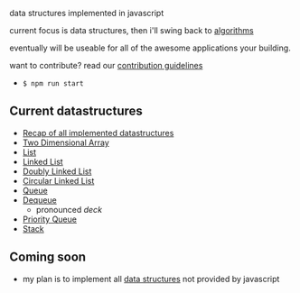 data structures implemented in javascript

current focus is data structures, then i'll swing back to [algorithms](https://github.com/noahehall/algorithms)

eventually will be useable for all of the awesome applications your building.

want to contribute? read our [contribution guidelines](https://github.com/noahehall/datastructures/blob/master/CONTRIBUTING.md)

- `$ npm run start`

## Current datastructures
  - [Recap of all implemented datastructures](https://github.com/noahehall/theBookOfNoah/blob/master/_datastructures.md)
  - [Two Dimensional Array](http://www-ee.eng.hawaii.edu/~tep/EE160/Notes/Array/2darray.html)
  - [List](https://en.wikipedia.org/wiki/List_(abstract_data_type))
  - [Linked List](https://en.wikipedia.org/wiki/Linked_list)
  - [Doubly Linked List](https://en.wikipedia.org/wiki/Doubly_linked_list)
  - [Circular Linked List](https://en.wikipedia.org/wiki/Linked_list#Circular_Linked_list)
  - [Queue](https://en.wikipedia.org/wiki/Queue_(abstract_data_type))
  - [Dequeue](https://en.wikipedia.org/wiki/Double-ended_queue)
    + pronounced *deck*
  - [Priority Queue](https://en.wikipedia.org/wiki/Priority_queue)
  - [Stack](https://en.wikipedia.org/wiki/Stack_(abstract_data_type))

## Coming soon
  - my plan is to implement all [data structures](https://en.wikipedia.org/wiki/List_of_data_structures) not provided by javascript
